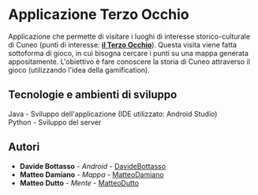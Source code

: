 # Applicazione Terzo Occhio

Applicazione che permette di visitare i luoghi di interesse storico-culturale di Cuneo (punti di interesse: <a href="http://www.ilterzocchio.it/"><b>il Terzo Occhio</b></a>). Questa visita viene fatta sottoforma di gioco, in cui bisogna cercare i punti su una mappa generata appositamente. L'obiettivo è fare conoscere la storia di Cuneo attraverso il gioco (utilizzando l'idea della gamification).

## Tecnologie e ambienti di sviluppo
Java - Sviluppo dell'applicazione (IDE utilizzato: Android Studio) <br>
Python - Sviluppo del server


## Autori

* <b>Davide Bottasso</b> - <i>Android</i> - <a href="https://github.com/DavideBottasso">DavideBottasso</a>
* <b>Matteo Damiano</b> - <i>Mappa</i> - <a href="https://github.com/MatteoDamiano">MatteoDamiano</a>
* <b>Matteo Dutto</b> - <i>Mente</i> - <a href="https://github.com/MatteoDutto">MatteoDutto</a>

